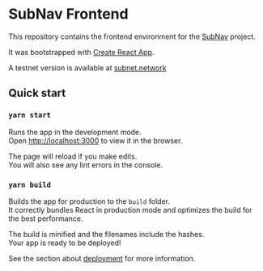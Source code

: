 # SubNav Frontend

This repository contains the frontend environment for the [SubNav](https://github.com/Avackathon/subnav) project.

It was bootstrapped with [Create React App](https://github.com/facebook/create-react-app).

A testnet version is available at [subnet.network](subnet.network)

## Quick start

### `yarn start`

Runs the app in the development mode.\
Open [http://localhost:3000](http://localhost:3000) to view it in the browser.

The page will reload if you make edits.\
You will also see any lint errors in the console.

### `yarn build`

Builds the app for production to the `build` folder.\
It correctly bundles React in production mode and optimizes the build for the best performance.

The build is minified and the filenames include the hashes.\
Your app is ready to be deployed!

See the section about [deployment](https://facebook.github.io/create-react-app/docs/deployment) for more information.
